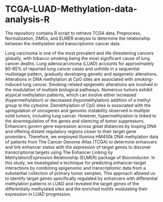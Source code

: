 # TCGA-LUAD-Methylation-data-analysis-R
The repository contains R script to retrieve TCGA data, Preprocess, Normalization, DMGs, and ELMER analysis to determine the relationship between the methylation and transcriptomic cancer data.

Lung carcinoma is one of the most prevalent and life-threatening cancers globally, with tobacco smoking being the most significant cause of lung cancer deaths. Lung adenocarcinoma (LUAD) accounts for approximately 80-85% of reported lung cancer cases and unfolds in a sequential multistage pattern, gradually developing genetic and epigenetic alterations. Alterations in DNA methylation at CpG sites are associated with smoking-induced lung cancer. Smoking-related epigenetic alterations are involved in the modulation of multiple biological pathways. Numerous tumors exhibit atypical methylation patterns, which can involve either increased (hypermethylation) or decreased (hypomethylation) addition of a methyl group to the cytosine. Demethylation of CpG sites is associated with the upregulation of oncogenes and genomic instability observed in multiple solid tumors, including lung cancer. However, hypermethylation is linked to the downregulation of the genes and silencing of tumor suppressors. Enhancers govern gene expression across great distances by looping DNA and offering distant regulatory regions closer to their target gene promoters.
Therefore, we employed Illumina HM450k DNA methylation data of patients from The Cancer Genome Atlas (TCGA) to determine enhancers and link enhancer status with the expression of target genes to discover transcriptional targets using The Enhancer Linking by Methylation/Expression Relationship (ELMER) package of Bioconductor. In this study, we investigated a technique for predicting enhancer-target interactions by combining epigenomic and transcriptomic data from a substantial collection of primary tumor samples. This approach allowed us to identify target genes specifically regulated by enhancers with differential methylation patterns in LUAD and revealed the target genes of the differentially methylated sites and the enriched motifs modulating their expression in LUAD progression. 
